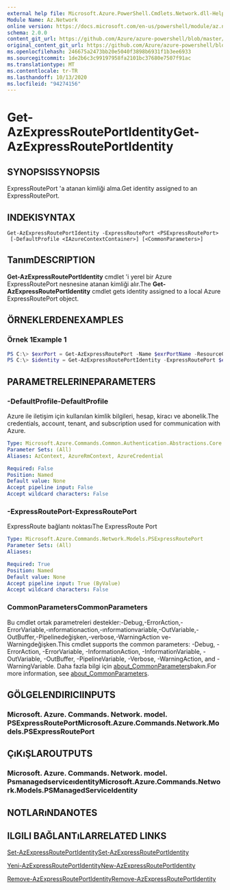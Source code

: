 ```yaml
---
external help file: Microsoft.Azure.PowerShell.Cmdlets.Network.dll-Help.xml
Module Name: Az.Network
online version: https://docs.microsoft.com/en-us/powershell/module/az.network/get-azexpressrouteportidentity
schema: 2.0.0
content_git_url: https://github.com/Azure/azure-powershell/blob/master/src/Network/Network/help/Get-AzExpressRoutePortIdentity.md
original_content_git_url: https://github.com/Azure/azure-powershell/blob/master/src/Network/Network/help/Get-AzExpressRoutePortIdentity.md
ms.openlocfilehash: 246675a2473bb20e5040f3898b6931f1b3ee6933
ms.sourcegitcommit: 1de2b6c3c99197958fa2101bc37680e7507f91ac
ms.translationtype: MT
ms.contentlocale: tr-TR
ms.lasthandoff: 10/13/2020
ms.locfileid: "94274156"
---
```

# <span data-ttu-id="268c6-101">Get-AzExpressRoutePortIdentity</span><span class="sxs-lookup"><span data-stu-id="268c6-101">Get-AzExpressRoutePortIdentity</span></span>

## <span data-ttu-id="268c6-102">SYNOPSIS</span><span class="sxs-lookup"><span data-stu-id="268c6-102">SYNOPSIS</span></span>
<span data-ttu-id="268c6-103">ExpressRoutePort 'a atanan kimliği alma.</span><span class="sxs-lookup"><span data-stu-id="268c6-103">Get identity assigned to an ExpressRoutePort.</span></span>

## <span data-ttu-id="268c6-104">INDEKI</span><span class="sxs-lookup"><span data-stu-id="268c6-104">SYNTAX</span></span>

```
Get-AzExpressRoutePortIdentity -ExpressRoutePort <PSExpressRoutePort>
 [-DefaultProfile <IAzureContextContainer>] [<CommonParameters>]
```

## <span data-ttu-id="268c6-105">Tanım</span><span class="sxs-lookup"><span data-stu-id="268c6-105">DESCRIPTION</span></span>
<span data-ttu-id="268c6-106">**Get-AzExpressRoutePortIdentity** cmdlet 'i yerel bir Azure ExpressRoutePort nesnesine atanan kimliği alır.</span><span class="sxs-lookup"><span data-stu-id="268c6-106">The **Get-AzExpressRoutePortIdentity** cmdlet gets identity assigned to a local Azure ExpressRoutePort object.</span></span>

## <span data-ttu-id="268c6-107">ÖRNEKLERDEN</span><span class="sxs-lookup"><span data-stu-id="268c6-107">EXAMPLES</span></span>

### <span data-ttu-id="268c6-108">Örnek 1</span><span class="sxs-lookup"><span data-stu-id="268c6-108">Example 1</span></span>
```powershell
PS C:\> $exrPort = Get-AzExpressRoutePort -Name $exrPortName -ResourceGroupName $resgpName
PS C:\> $identity = Get-AzExpressRoutePortIdentity -ExpressRoutePort $exrPort
```

## <span data-ttu-id="268c6-109">PARAMETRELERINE</span><span class="sxs-lookup"><span data-stu-id="268c6-109">PARAMETERS</span></span>

### <span data-ttu-id="268c6-110">-DefaultProfile</span><span class="sxs-lookup"><span data-stu-id="268c6-110">-DefaultProfile</span></span>
<span data-ttu-id="268c6-111">Azure ile iletişim için kullanılan kimlik bilgileri, hesap, kiracı ve abonelik.</span><span class="sxs-lookup"><span data-stu-id="268c6-111">The credentials, account, tenant, and subscription used for communication with Azure.</span></span>

```yaml
Type: Microsoft.Azure.Commands.Common.Authentication.Abstractions.Core.IAzureContextContainer
Parameter Sets: (All)
Aliases: AzContext, AzureRmContext, AzureCredential

Required: False
Position: Named
Default value: None
Accept pipeline input: False
Accept wildcard characters: False
```

### <span data-ttu-id="268c6-112">-ExpressRoutePort</span><span class="sxs-lookup"><span data-stu-id="268c6-112">-ExpressRoutePort</span></span>
<span data-ttu-id="268c6-113">ExpressRoute bağlantı noktası</span><span class="sxs-lookup"><span data-stu-id="268c6-113">The ExpressRoute Port</span></span>

```yaml
Type: Microsoft.Azure.Commands.Network.Models.PSExpressRoutePort
Parameter Sets: (All)
Aliases:

Required: True
Position: Named
Default value: None
Accept pipeline input: True (ByValue)
Accept wildcard characters: False
```

### <span data-ttu-id="268c6-114">CommonParameters</span><span class="sxs-lookup"><span data-stu-id="268c6-114">CommonParameters</span></span>
<span data-ttu-id="268c6-115">Bu cmdlet ortak parametreleri destekler:-Debug,-ErrorAction,-ErrorVariable,-ınformationaction,-ınformationvariable,-OutVariable,-OutBuffer,-Pipelinedeğişken,-verbose,-WarningAction ve-Warningdeğişken.</span><span class="sxs-lookup"><span data-stu-id="268c6-115">This cmdlet supports the common parameters: -Debug, -ErrorAction, -ErrorVariable, -InformationAction, -InformationVariable, -OutVariable, -OutBuffer, -PipelineVariable, -Verbose, -WarningAction, and -WarningVariable.</span></span> <span data-ttu-id="268c6-116">Daha fazla bilgi için [about_CommonParameters](http://go.microsoft.com/fwlink/?LinkID=113216)bakın.</span><span class="sxs-lookup"><span data-stu-id="268c6-116">For more information, see [about_CommonParameters](http://go.microsoft.com/fwlink/?LinkID=113216).</span></span>

## <span data-ttu-id="268c6-117">GÖLGELENDIRICI</span><span class="sxs-lookup"><span data-stu-id="268c6-117">INPUTS</span></span>

### <span data-ttu-id="268c6-118">Microsoft. Azure. Commands. Network. model. PSExpressRoutePort</span><span class="sxs-lookup"><span data-stu-id="268c6-118">Microsoft.Azure.Commands.Network.Models.PSExpressRoutePort</span></span>

## <span data-ttu-id="268c6-119">ÇıKıŞLAR</span><span class="sxs-lookup"><span data-stu-id="268c6-119">OUTPUTS</span></span>

### <span data-ttu-id="268c6-120">Microsoft. Azure. Commands. Network. model. Psmanagedserviceıdentity</span><span class="sxs-lookup"><span data-stu-id="268c6-120">Microsoft.Azure.Commands.Network.Models.PSManagedServiceIdentity</span></span>

## <span data-ttu-id="268c6-121">NOTLARıNDA</span><span class="sxs-lookup"><span data-stu-id="268c6-121">NOTES</span></span>

## <span data-ttu-id="268c6-122">ILGILI BAĞLANTıLAR</span><span class="sxs-lookup"><span data-stu-id="268c6-122">RELATED LINKS</span></span>
[<span data-ttu-id="268c6-123">Set-AzExpressRoutePortIdentity</span><span class="sxs-lookup"><span data-stu-id="268c6-123">Set-AzExpressRoutePortIdentity</span></span>](./Set-AzExpressRoutePortIdentity.md)

[<span data-ttu-id="268c6-124">Yeni-AzExpressRoutePortIdentity</span><span class="sxs-lookup"><span data-stu-id="268c6-124">New-AzExpressRoutePortIdentity</span></span>](./New-AzExpressRoutePortIdentity.md)

[<span data-ttu-id="268c6-125">Remove-AzExpressRoutePortIdentity</span><span class="sxs-lookup"><span data-stu-id="268c6-125">Remove-AzExpressRoutePortIdentity</span></span>](./Remove-AzExpressRoutePortIdentity.md)